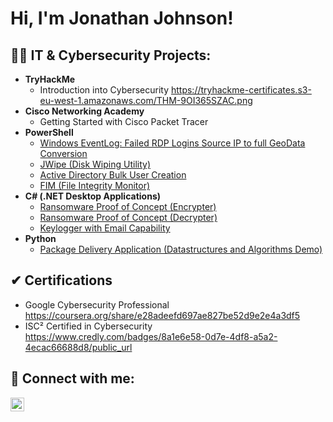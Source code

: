 <h1>Hi, I'm Jonathan Johnson! </h1>

<h2>👨‍💻 IT & Cybersecurity Projects:</h2>

- <b>TryHackMe </b>
  - Introduction into Cybersecurity https://tryhackme-certificates.s3-eu-west-1.amazonaws.com/THM-9OI365SZAC.png
- <b>Cisco Networking Academy</b>
  - Getting Started with Cisco Packet Tracer
- <b>PowerShell</b>
  - [Windows EventLog: Failed RDP Logins Source IP to full GeoData Conversion](https://github.com/joshmadakor1/Sentinel-Lab)
  - [JWipe (Disk Wiping Utility)](https://github.com/joshmadakor1/Jwipe.PowerShell)
  - [Active Directory Bulk User Creation](https://github.com/joshmadakor1/AD_PS)
  - [FIM (File Integrity Monitor)](https://github.com/joshmadakor1/PowerShell-Integrity-FIM)
- <b>C# (.NET Desktop Applications)</b>
  - [Ransomware Proof of Concept (Encrypter)](https://github.com/joshmadakor1/EncrypterPOC)
  - [Ransomware Proof of Concept (Decrypter)](https://github.com/joshmadakor1/DecrypterPOC)
  - [Keylogger with Email Capability](https://github.com/joshmadakor1/Key-Logger-With-Email)
- <b>Python</b>
  - [Package Delivery Application (Datastructures and Algorithms Demo)](https://github.com/joshmadakor1/Package-Delivery-Pathfinding-Algorithm)

<h2>✔ Certifications </h2>

- Google Cybersecurity Professional https://coursera.org/share/e28adeefd697ae827be52d9e2e4a3df5
- ISC² Certified in Cybersecurity https://www.credly.com/badges/8a1e6e58-0d7e-4df8-a5a2-4ecac66688d8/public_url


<h2> 🤳 Connect with me:</h2>

[<img align="left" alt="JoshMadakor | LinkedIn" width="22px" src="https://cdn.jsdelivr.net/npm/simple-icons@v3/icons/linkedin.svg" />][linkedin]              

[linkedin]: https://www.linkedin.com/in/jonathan-johnson-b7b0b7125/
<!--


Here are some ideas to get you started:

- 🔭 I’m currently working on ...
- 🌱 I’m currently learning ...
- 👯 I’m looking to collaborate on ...
- 🤔 I’m looking for help with ...
- 💬 Ask me about ...
- 📫 How to reach me: ...
- 😄 Pronouns: ...
- ⚡ Fun fact: ...
-->
